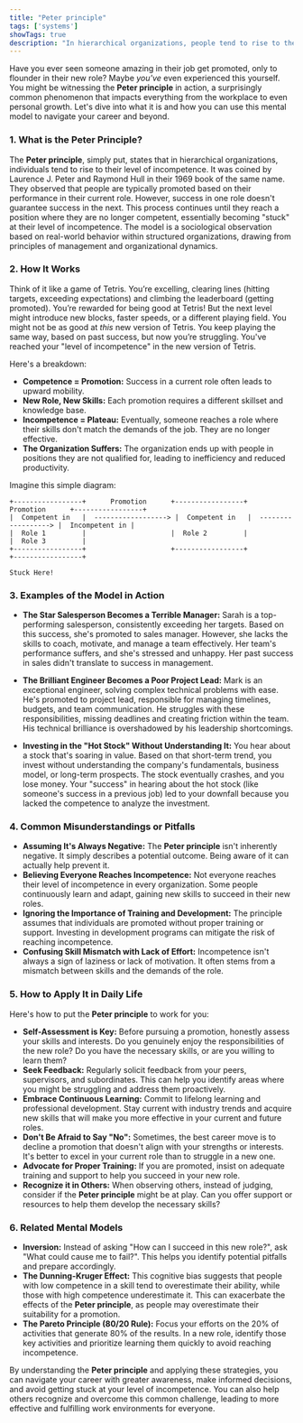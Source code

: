 ```yaml
---
title: "Peter principle"
tags: ['systems']
showTags: true
description: "In hierarchical organizations, people tend to rise to their level of incompetence, as they're promoted based on success in previous roles rather than qualifications for the new role."
---
```



Have you ever seen someone amazing in their job get promoted, only to flounder in their new role? Maybe *you've* even experienced this yourself. You might be witnessing the **Peter principle** in action, a surprisingly common phenomenon that impacts everything from the workplace to even personal growth. Let's dive into what it is and how you can use this mental model to navigate your career and beyond.

### 1. What is the Peter Principle?

The **Peter principle**, simply put, states that in hierarchical organizations, individuals tend to rise to their level of incompetence. It was coined by Laurence J. Peter and Raymond Hull in their 1969 book of the same name. They observed that people are typically promoted based on their performance in their current role. However, success in one role doesn't guarantee success in the next. This process continues until they reach a position where they are no longer competent, essentially becoming "stuck" at their level of incompetence. The model is a sociological observation based on real-world behavior within structured organizations, drawing from principles of management and organizational dynamics.

### 2. How It Works

Think of it like a game of Tetris. You’re excelling, clearing lines (hitting targets, exceeding expectations) and climbing the leaderboard (getting promoted). You’re rewarded for being good at Tetris! But the next level might introduce new blocks, faster speeds, or a different playing field. You might not be as good at *this* new version of Tetris. You keep playing the same way, based on past success, but now you’re struggling. You've reached your "level of incompetence" in the new version of Tetris.

Here's a breakdown:

*   **Competence = Promotion:** Success in a current role often leads to upward mobility.
*   **New Role, New Skills:** Each promotion requires a different skillset and knowledge base.
*   **Incompetence = Plateau:** Eventually, someone reaches a role where their skills don't match the demands of the job. They are no longer effective.
*   **The Organization Suffers:** The organization ends up with people in positions they are not qualified for, leading to inefficiency and reduced productivity.

Imagine this simple diagram:

```
+-----------------+      Promotion      +-----------------+      Promotion      +-----------------+
|  Competent in   |  ------------------> |  Competent in   |  ------------------> |  Incompetent in |
|  Role 1         |                     |  Role 2         |                     |  Role 3         |
+-----------------+                     +-----------------+                     +-----------------+
                                                                                      Stuck Here!
```

### 3. Examples of the Model in Action

*   **The Star Salesperson Becomes a Terrible Manager:** Sarah is a top-performing salesperson, consistently exceeding her targets. Based on this success, she's promoted to sales manager. However, she lacks the skills to coach, motivate, and manage a team effectively. Her team's performance suffers, and she's stressed and unhappy. Her past success in sales didn't translate to success in management.

*   **The Brilliant Engineer Becomes a Poor Project Lead:** Mark is an exceptional engineer, solving complex technical problems with ease. He's promoted to project lead, responsible for managing timelines, budgets, and team communication. He struggles with these responsibilities, missing deadlines and creating friction within the team. His technical brilliance is overshadowed by his leadership shortcomings.

*   **Investing in the "Hot Stock" Without Understanding It:** You hear about a stock that's soaring in value. Based on that short-term trend, you invest without understanding the company's fundamentals, business model, or long-term prospects. The stock eventually crashes, and you lose money. Your "success" in hearing about the hot stock (like someone's success in a previous job) led to your downfall because you lacked the competence to analyze the investment.

### 4. Common Misunderstandings or Pitfalls

*   **Assuming It's Always Negative:** The **Peter principle** isn't inherently negative. It simply describes a potential outcome. Being aware of it can actually help prevent it.
*   **Believing Everyone Reaches Incompetence:** Not everyone reaches their level of incompetence in every organization. Some people continuously learn and adapt, gaining new skills to succeed in their new roles.
*   **Ignoring the Importance of Training and Development:** The principle assumes that individuals are promoted without proper training or support. Investing in development programs can mitigate the risk of reaching incompetence.
*   **Confusing Skill Mismatch with Lack of Effort:** Incompetence isn't always a sign of laziness or lack of motivation. It often stems from a mismatch between skills and the demands of the role.

### 5. How to Apply It in Daily Life

Here's how to put the **Peter principle** to work for you:

*   **Self-Assessment is Key:** Before pursuing a promotion, honestly assess your skills and interests. Do you genuinely enjoy the responsibilities of the new role? Do you have the necessary skills, or are you willing to learn them?
*   **Seek Feedback:** Regularly solicit feedback from your peers, supervisors, and subordinates. This can help you identify areas where you might be struggling and address them proactively.
*   **Embrace Continuous Learning:** Commit to lifelong learning and professional development. Stay current with industry trends and acquire new skills that will make you more effective in your current and future roles.
*   **Don't Be Afraid to Say "No":** Sometimes, the best career move is to decline a promotion that doesn't align with your strengths or interests. It's better to excel in your current role than to struggle in a new one.
*   **Advocate for Proper Training:** If you are promoted, insist on adequate training and support to help you succeed in your new role.
*   **Recognize it in Others:** When observing others, instead of judging, consider if the **Peter principle** might be at play. Can you offer support or resources to help them develop the necessary skills?

### 6. Related Mental Models

*   **Inversion:** Instead of asking "How can I succeed in this new role?", ask "What could cause me to fail?". This helps you identify potential pitfalls and prepare accordingly.
*   **The Dunning-Kruger Effect:** This cognitive bias suggests that people with low competence in a skill tend to overestimate their ability, while those with high competence underestimate it. This can exacerbate the effects of the **Peter principle**, as people may overestimate their suitability for a promotion.
*   **The Pareto Principle (80/20 Rule):** Focus your efforts on the 20% of activities that generate 80% of the results. In a new role, identify those key activities and prioritize learning them quickly to avoid reaching incompetence.

By understanding the **Peter principle** and applying these strategies, you can navigate your career with greater awareness, make informed decisions, and avoid getting stuck at your level of incompetence. You can also help others recognize and overcome this common challenge, leading to more effective and fulfilling work environments for everyone.

